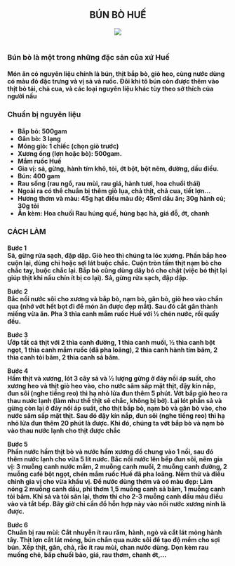 
<!DOCTYPE html>
<html lang="en">
<span style="font-family: Time New Roman">
</span>
<head>
 <meta charset="UTF-8">
 <title>Bún bò Huế</title>
</head>
<body>
 <h2><center>BÚN BÒ HUẾ</center></h2>
 <center><img src="https://cdn.glitch.global/b58e87f2-06fa-4393-8214-1259bdee22fe/fb803d69-46d1-4cfd-9c70-a65b3b5a37f5.image.png?v=1681442854119"></center><br>     
 <div id="header">
   <h3> Bún bò là một trong những đặc sản của xứ Huế</h3>
   <h4>Món ăn có nguyên liệu chính là bún, thịt bắp bò, giò heo, cùng nước dùng có màu đỏ đặc trưng và vị sả và ruốc. Đôi khi tô bún còn được thêm vào thịt bò tái, chả cua, và các loại nguyên liệu khác tùy theo sở thích của người nấu</h4>  
  </div>
  <div id="main content">
    <h3> Chuẩn bị nguyên liệu</h3>
<h4>
  <ul><li>Bắp bò: 500gam</li>
<li>Gân bò: 3 lạng</li>
<li>Móng giò: 1 chiếc (chọn giò trước)</li>
<li>Xương ống (lợn hoặc bò): 500gam.</li>
<li>Mắm ruốc Huế</li>
<li>Gia vị: sả, gừng, hành tím khô, tỏi, ớt bột, bột nêm, đường, dầu điều.</li>
<li>Bún: 400 gam</li>
<li>Rau sống (rau ngổ, rau mùi, rau giá, hành tươi, hoa chuối thái)</li>
<li>Ngoài ra có thể chuẩn bị thêm giò lụa, chả thịt, chả cua, tiết lợn...</li>
<li>Hương thơm và màu: 45g hạt điều màu đỏ; 45ml dầu ăn; 30g hành củ; 30g tỏi</li>
<li>Ăn kèm: Hoa chuối Rau húng quế, húng bạc hà, giá đỗ, ớt, chanh</li>
</ul>
</h4>
  </div>
<div id="footr">
<h3>CÁCH LÀM</h3>
<h4>
<p>Bước 1 
<br> Sả, gừng rửa sạch, đập dập. Giò heo thì chúng ta lóc xương. Phần bắp heo cuộn lại, dùng chỉ hoặc sợi lát buộc chắc. Cuộn tròn tấm thịt nạm bò cho chắc tay, buộc chắc lại. Bắp bò cũng dùng dây bó cho chặt (việc bó thịt lại giúp thịt khi nấu chín ít bị co lại). Sả, gừng rửa sạch, đập dập.
</p>
<p>Bước 2 
<br> Bắc nồi nước sôi cho xương và bắp bò, nạm bò, gân bò, giò heo vào chần qua (nhớ vớt hết bọt đi để món ăn được đẹp mắt). Sau đó cắt gân thành miếng vừa ăn. Pha 3 thìa canh mắm ruốc Huế với ½ chén nước, rồi quấy đều.
</p>
<p>Bước 3 
<br> Ướp tất cả thịt với 2 thìa canh đường, 1 thìa canh muối, ½ thìa canh bột ngọt, 1 thìa canh mắm ruốc (đã pha loãng), 2 thìa canh hành tím băm, 2 thìa canh tỏi băm, 2 thìa canh sả băm.
</p>
<p>Bước 4 
<br> Hầm thịt và xương, lót 3 cây sả và ½ lượng gừng ở đáy nồi áp suất, cho xương heo và thịt giò heo vào, cho nước sâm sấp mặt thịt, đậy kín nắp, đun sôi (nghe tiếng reo) thì hạ nhỏ lửa đun thêm 5 phút. Vớt bắp giò heo ra thau nước lạnh (làm như thế thịt sẽ chắc, không bị bở). Lại lót phần sả và gừng còn lại ở đáy nồi áp suất, cho thịt bắp bò, nạm bò và gân bò vào, cho nước sâm sấp mặt thịt. Sau đó đậy kín nắp, đun sôi (nghe tiếng reo) thì hạ nhỏ lửa đun thêm 20 phút là được. Khi đó, chúng ta vớt bắp bò và nạm bò vào thau nước lạnh cho thịt được chắc
</p>
<p>Bước 5 
<br> Phần nước hầm thịt bò và nước hầm xương đổ chung vào 1 nồi, sau đó thêm nước lạnh cho vừa 5 lít nước. Bắc nồi nước lên bếp đun sôi, nêm gia vị: 3 muỗng canh nước mắm, 2 muỗng canh muối, 2 muỗng canh đường, 2 muỗng café bột ngọt, chén mắm ruốc Huế đã pha loãng. Nếm thử và điều chỉnh gia vị cho vừa khẩu vị. Để nước dùng thơm và có màu đẹp: Làm nóng 2 muỗng canh dầu, phi thơm 1,5 muỗng canh sả băm, 1 muỗng canh tỏi băm. Khi sả và tỏi săn lại, thơm thì cho 2-3 muỗng canh dầu màu điều vào và tắt bếp. Bây giờ chỉ cần đổ hỗn hợp này vào nồi nước xương ninh là được.
</p>
<p>Bước 6 
<br> Chuẩn bị rau mùi: Cắt nhuyễn ít rau răm, hành, ngò và cắt lát mỏng hành tây. Thịt lợn cắt lát mỏng, bún chần qua nước sôi để tạo độ mềm cho sợi bún. Xếp thịt, gân, chả, rắc ít rau mùi, chan nước dùng. Dọn kèm rau muống chẻ, bắp chuối bào, giá, rau thơm, chanh ớt,...
</p>
</h4>
</div>
</body>
</html>
